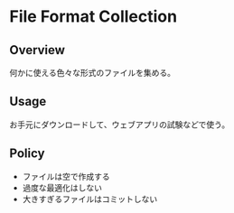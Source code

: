 File Format Collection
===

## Overview
何かに使える色々な形式のファイルを集める。

## Usage
お手元にダウンロードして、ウェブアプリの試験などで使う。

## Policy
 * ファイルは空で作成する
 * 過度な最適化はしない
 * 大きすぎるファイルはコミットしない
